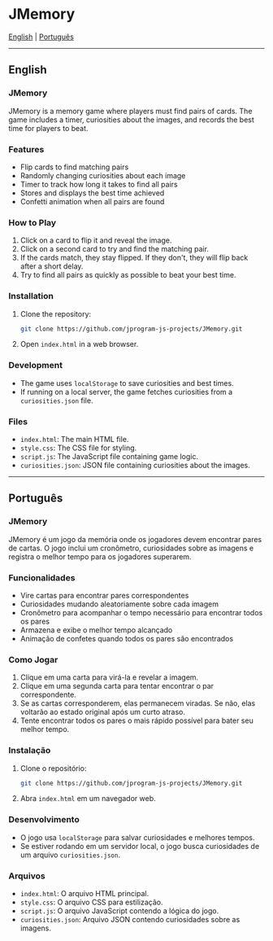 # JMemory

[English](#english) | [Português](#português)

---

## English

### JMemory

JMemory is a memory game where players must find pairs of cards. The game includes a timer, curiosities about the images, and records the best time for players to beat.

### Features

- Flip cards to find matching pairs
- Randomly changing curiosities about each image
- Timer to track how long it takes to find all pairs
- Stores and displays the best time achieved
- Confetti animation when all pairs are found

### How to Play

1. Click on a card to flip it and reveal the image.
2. Click on a second card to try and find the matching pair.
3. If the cards match, they stay flipped. If they don't, they will flip back after a short delay.
4. Try to find all pairs as quickly as possible to beat your best time.

### Installation

1. Clone the repository:
    ```bash
    git clone https://github.com/jprogram-js-projects/JMemory.git
    ```
2. Open `index.html` in a web browser.

### Development

- The game uses `localStorage` to save curiosities and best times.
- If running on a local server, the game fetches curiosities from a `curiosities.json` file.

### Files

- `index.html`: The main HTML file.
- `style.css`: The CSS file for styling.
- `script.js`: The JavaScript file containing game logic.
- `curiosities.json`: JSON file containing curiosities about the images.

---

## Português

### JMemory

JMemory é um jogo da memória onde os jogadores devem encontrar pares de cartas. O jogo inclui um cronômetro, curiosidades sobre as imagens e registra o melhor tempo para os jogadores superarem.

### Funcionalidades

- Vire cartas para encontrar pares correspondentes
- Curiosidades mudando aleatoriamente sobre cada imagem
- Cronômetro para acompanhar o tempo necessário para encontrar todos os pares
- Armazena e exibe o melhor tempo alcançado
- Animação de confetes quando todos os pares são encontrados

### Como Jogar

1. Clique em uma carta para virá-la e revelar a imagem.
2. Clique em uma segunda carta para tentar encontrar o par correspondente.
3. Se as cartas corresponderem, elas permanecem viradas. Se não, elas voltarão ao estado original após um curto atraso.
4. Tente encontrar todos os pares o mais rápido possível para bater seu melhor tempo.

### Instalação

1. Clone o repositório:
    ```bash
    git clone https://github.com/jprogram-js-projects/JMemory.git
    ```
2. Abra `index.html` em um navegador web.

### Desenvolvimento

- O jogo usa `localStorage` para salvar curiosidades e melhores tempos.
- Se estiver rodando em um servidor local, o jogo busca curiosidades de um arquivo `curiosities.json`.

### Arquivos

- `index.html`: O arquivo HTML principal.
- `style.css`: O arquivo CSS para estilização.
- `script.js`: O arquivo JavaScript contendo a lógica do jogo.
- `curiosities.json`: Arquivo JSON contendo curiosidades sobre as imagens.
